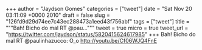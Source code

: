 
+++
author = "Jaydson Gomes"
categories = ["tweet"]
date = "Sat Nov 20 03:11:09 +0000 2010"
draft = false
slug = "126fd9d29d74ee7c43ec288473a1eed43f756abf"
tags = ["tweet"]
title = """Bah! Bicho do mal RT @pau..."""
tweet = true
micro = true
tweet_url = "https://twitter.com/jaydson/status/5820415624617985"
+++
Bah! Bicho do mal RT @paulinhazucco: O_o http://youtu.be/Cf06WJQ4FnE
